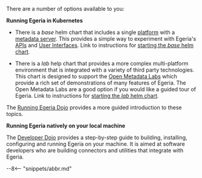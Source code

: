 <!-- SPDX-License-Identifier: CC-BY-4.0 -->
<!-- Copyright Contributors to the ODPi Egeria project. -->


There are a number of options available to you:

**Running Egeria in Kubernetes**

* There is a *base* helm chart that includes a single [platform](/concepts/omag-server-platform) with a [metadata server](/concepts/metadata-access-store).  This provides a simple way to experiment with Egeria's [APIs](/services) and [User Interfaces](/user-interfaces).  Link to instructions for [starting the *base* helm chart](/guides/operations/kubernetes/charts/base).

* There is a *lab* help chart that provides a more complex multi-platform environment that is integrated with a variety of third party technologies.  This chart is designed to support the [Open Metadata Labs](/education/open-metadata-labs/overview) which provide a rich set of demonstrations of many features of Egeria.  The Open Metadata Labs are a good option if you would like a guided tour of Egeria. Link to instructions for [starting the *lab* helm chart](/guides/operations/kubernetes/charts/lab).

The [Running Egeria Dojo](/education/egeria-dojo/running-egeria/running-egeria-intro) provides a more guided introduction to these topics.

**Running Egeria natively on your local machine**

The [Developer Dojo](/education/egeria-dojo/developer/overview) provides a step-by-step guide to building, installing, configuring and running Egeria on your machine.  It is aimed at software developers who are building connectors and utilities that integrate with Egeria.
    
--8<-- "snippets/abbr.md"

